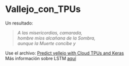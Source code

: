 # Vallejo_con_TPUs

Un resultado:  
> *A las misericordias, camarada,  
> hombre míos alcañana de la Sombra,  
> aunque la Muerte concibe y*   

Use el archivo: [Predict vellejo with Cloud TPUs and Keras](https://github.com/sandroormeno/Vallejo_con_TPUs/blob/master/Predict_vellejo_with_Cloud_TPUs_and_Keras.ipynb)  
Más información sobre LSTM [aquí](https://www.ibm.com/developerworks/ssa/library/cc-machine-learning-deep-learning-architectures/index.html)  
